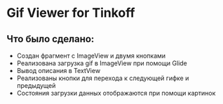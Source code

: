 # Gif Viewer for Tinkoff
## Что было сделано:
+ Создан фрагмент с ImageView и двумя кнопками
+ Реализована загрузка gif в ImageView при помощи Glide
+ Вывод описания в TextView
+ Реализованы кнопки для перехода к следующей гифке и предыдущей
+ Состояния загрузки данных отображаются при помощи картинок
